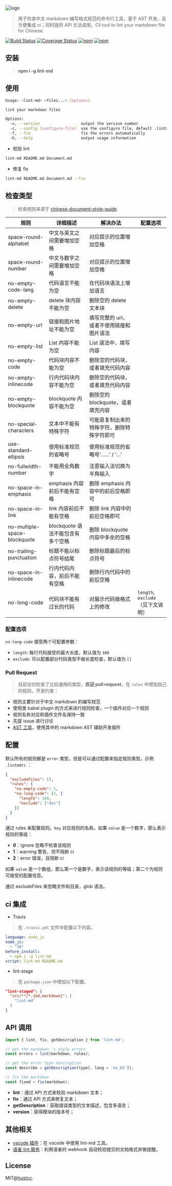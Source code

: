 ![logo](./logo.png)

> 用于检查中文 markdown 编写格式规范的命令行工具，基于 AST 开发，且方便集成 ci；同时提供 API 方法调用。Cli tool to lint your markdown file for Chinese.

[![Build Status](https://travis-ci.org/hustcc/lint-md.svg?branch=master)](https://travis-ci.org/hustcc/lint-md)
[![Coverage Status](https://coveralls.io/repos/github/hustcc/lint-md/badge.svg?branch=master)](https://coveralls.io/github/hustcc/lint-md)
[![npm](https://img.shields.io/npm/v/lint-md.svg)](https://www.npmjs.com/package/lint-md)
[![npm](https://img.shields.io/npm/dm/lint-md.svg)](https://www.npmjs.com/package/lint-md)



## 安装

> **npm i -g lint-md**



## 使用

```bash
Usage: <lint-md> <files...> [options]

lint your markdown files

Options:
  -v, --version                  output the version number
  -c, --config [configure-file]  use the configure file, default .lintmdrc
  -f, --fix                      fix the errors automatically
  -h, --help                     output usage information
```


 - 校验 lint

```bash
lint-md README.md Document.md
```


 - 修复 fix

```bash
lint-md README.md Document.md --fix
```



## 检查类型

> 检查规则来源于 [chinese-document-style-guide](https://github.com/ruanyf/document-style-guide).

| 规则 | 详细描述 | 解决办法 | 配置选项 |
| ------ | ------ | ------ | ----- |
| space-round-alphabet | 中文与英文之间需要增加空格 | 对应提示的位置增加空格 | |
| space-round-number | 中文与数字之间需要增加空格 | 对应提示的位置增加空格 | |
| no-empty-code-lang | 代码语言不能为空 | 在代码块语法上增加语言 | |
| no-empty-delete | delete 块内容不能为空 | 删除空的 delete 文本块 | |
| no-empty-url | 链接和图片地址不能为空 | 填写完整的 url，或者不使用链接和图片语法 | |
| no-empty-list | List 内容不能为空 | List 语法中，填写内容 | |
| no-empty-code | 代码块内容不能为空 | 删除空的代码块，或者填充代码内容 | |
| no-empty-inlinecode | 行内代码块内容不能为空 | 删除空的代码块，或者填充代码内容 | |
| no-empty-blockquote | blockquote 内容不能为空 | 删除空的 blockquote，或者填充内容 | |
| no-special-characters | 文本中不能有特殊字符 | 可能是复制出来的特殊字符，删除特殊字符即可 | |
| use-standard-ellipsis | 使用标准规范的省略号 | 使用标准规范的省略号‘……’ / ‘...’ | |
| no-fullwidth-number | 不能用全角数字 | 注意输入法切换为半角输入 | |
| no-space-in-emphasis | emphasis 内容前后不能有空格 | 删除 emphasis 内容中的前后空格即可 | |
| no-space-in-link | link 内容前后不能有空格 | 删除 link 内容中的前后空格即可 | |
| no-multiple-space-blockquote | blockquote 语法不能包含有多个空格 | 删除 blockquote 内容中多余的空格 | |
| no-trailing-punctuation | 标题不能以标点符号结尾 | 删除标题最后的标点符号 | |
| no-space-in-inlinecode | 行内代码内容，前后不能有空格 | 删除行内代码中的前后空格 | |
| no-long-code | 代码块不能有过长的代码 | 对展示代码做格式上的修改 | `length`, `exclude` （见下文说明） |

### 配置选项

`no-long-code` 接受两个可配置参数：

+ `length`: 每行代码接受的最大长度，默认值为 `100`
+ `exclude`: 可以配置部分代码类型不做长度检查，默认值为 `[]`

### Pull Request

> 目前仅仅检查了比较通用的类型，**欢迎 pull request**，在 `rules` 中增加自己的规则，开发约束：

 - 规则主要针对于中文 markdown 的编写规范
 - 使用类 babel plugin 的方式来进行规则检查，一个插件对应一个规则
 - 规则名称对应和插件文件名保持一致
 - 先提 issue 进行讨论
 - [AST 工具](https://astexplorer.net/)，使用其中的 markdown AST 辅助开发插件



## 配置

默认所有的规则都是 `error` 类型，但是可以通过配置来指定规则类型。示例 `.lintmdrc` ：

```json
{
  "excludeFiles": [],
  "rules": {
    "no-empty-code": 1,
    "no-long-code": [2, {
      "length": 100,
      "exclude": ["dot"]
    }]
  }
}
```

通过 rules 来配置规则。`key` 对应规则的名称。如果 `value` 是一个数字，那么表示规则的等级：

 - **0**：ignore 忽略不检查该规则
 - **1**：warning 警告，但不阻断 ci
 - **2**：error 错误，且阻断 ci

如果 `value` 是一个数组，那么第一个是数字，表示该规则的等级；第二个为规则可接受的配置信息。

通过 excludeFiles 来忽略文件和目录，glob 语法。



## ci 集成

 -  Travis

> 在 `.travis.yml` 文件中配置以下内容。

```yml
language: node_js
node_js:
  - "10"
before_install:
  - npm i -g lint-md
script: lint-md README.md
```

 -  lint-stage

> 在 `package.json` 中增加以下配置。

```json
"lint-staged": {
  "src/**/*.{md,markdown}": [
    "lint-md"
  ]
}
```



## API 调用

```js
import { lint, fix, getDescription } from 'lint-md';

// get the markdown 's style errors
const errors = lint(markdown, rules);

// get the error type description
const describe = getDescription(type[, lang = 'en_US']);

// fix the markdown
const fixed = fix(markdown);
```

 - **lint**：通过 API 方式来校验 markdown 文本；
 - **fix**：通过 API 方式来修复文本；
 - **getDescription**：获取错误类型的文本描述，包含多语言；
 - **version**：获得模块的版本号；



## 其他相关

 - [vscode 插件](https://marketplace.visualstudio.com/items?itemName=ZhixiangZhang.mdlint#review-details)：在 vscode 中使用 lint-md 工具。
 - [语雀 lint 服务](https://github.com/hustcc/yuque-lint)：利用语雀的 webhook 自动校验提交的文档格式并做提醒。



## License

MIT@[hustcc](https://github.com/hustcc).
